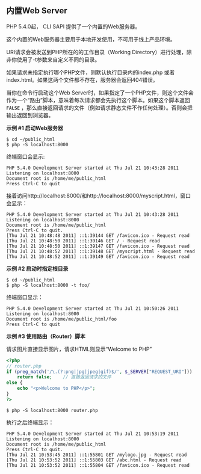 内置Web Server
--------------

PHP 5.4.0起， CLI SAPI 提供了一个内置的Web服务器。

这个内置的Web服务器主要用于本地开发使用，不可用于线上产品环境。

URI请求会被发送到PHP所在的的工作目录（Working
Directory）进行处理，除非你使用了-t参数来自定义不同的目录。

如果请求未指定执行哪个PHP文件，则默认执行目录内的index.php 或者
index.html。如果这两个文件都不存在，服务器会返回404错误。

当你在命令行启动这个Web
Server时，如果指定了一个PHP文件，则这个文件会作为一个“路由”脚本，意味着每次请求都会先执行这个脚本。如果这个脚本返回
**`FALSE`**
，那么直接返回请求的文件（例如请求静态文件不作任何处理）。否则会把输出返回到浏览器。

**示例 \#1 启动Web服务器**

``` shell
$ cd ~/public_html
$ php -S localhost:8000
```

终端窗口会显示:

    PHP 5.4.0 Development Server started at Thu Jul 21 10:43:28 2011
    Listening on localhost:8000
    Document root is /home/me/public_html
    Press Ctrl-C to quit

接着访问http://localhost:8000/和http://localhost:8000/myscript.html，窗口会显示：

    PHP 5.4.0 Development Server started at Thu Jul 21 10:43:28 2011
    Listening on localhost:8000
    Document root is /home/me/public_html
    Press Ctrl-C to quit.
    [Thu Jul 21 10:48:48 2011] ::1:39144 GET /favicon.ico - Request read
    [Thu Jul 21 10:48:50 2011] ::1:39146 GET / - Request read
    [Thu Jul 21 10:48:50 2011] ::1:39147 GET /favicon.ico - Request read
    [Thu Jul 21 10:48:52 2011] ::1:39148 GET /myscript.html - Request read
    [Thu Jul 21 10:48:52 2011] ::1:39149 GET /favicon.ico - Request read

**示例 \#2 启动时指定根目录**

``` shell
$ cd ~/public_html
$ php -S localhost:8000 -t foo/
```

终端窗口显示：

    PHP 5.4.0 Development Server started at Thu Jul 21 10:50:26 2011
    Listening on localhost:8000
    Document root is /home/me/public_html/foo
    Press Ctrl-C to quit

**示例 \#3 使用路由（Router）脚本**

请求图片直接显示图片，请求HTML则显示“Welcome to PHP”

``` php
<?php
// router.php
if (preg_match('/\.(?:png|jpg|jpeg|gif)$/', $_SERVER["REQUEST_URI"]))
    return false;    // 直接返回请求的文件
else { 
    echo "<p>Welcome to PHP</p>";
}
?>
```

``` shell
$ php -S localhost:8000 router.php
```

执行之后终端显示：

    PHP 5.4.0 Development Server started at Thu Jul 21 10:53:19 2011
    Listening on localhost:8000
    Document root is /home/me/public_html
    Press Ctrl-C to quit.
    [Thu Jul 21 10:53:45 2011] ::1:55801 GET /mylogo.jpg - Request read
    [Thu Jul 21 10:53:52 2011] ::1:55803 GET /abc.html - Request read
    [Thu Jul 21 10:53:52 2011] ::1:55804 GET /favicon.ico - Request read
